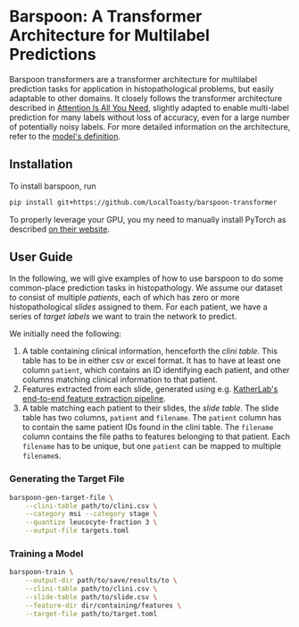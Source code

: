 # Barspoon: A Transformer Architecture for Multilabel Predictions

Barspoon transformers are a transformer architecture for multilabel prediction
tasks for application in histopathological problems, but easily adaptable to
other domains.  It closely follows the transformer architecture described in
[Attention Is All You Need][1], slightly adapted to enable multi-label
prediction for many labels without loss of accuracy, even for a large number of
potentially noisy labels.  For more detailed information on the architecture,
refer to the [model's definition][2].

[1]: https://arxiv.org/abs/1706.03762 "Attention Is All You Need"
[2]: barspoon/model.py#L22  "Definition of the Barspoon Model Architecture"

## Installation

To install barspoon, run

```sh
pip install git+https://github.com/LocalToasty/barspoon-transformer
```

To properly leverage your GPU, you my need to manually install PyTorch as
described [on their website][3].

[3]: https://pytorch.org/get-started/locally "Start Locally | PyTorch"

## User Guide

In the following, we will give examples of how to use barspoon to do some
common-place prediction tasks in histopathology.  We assume our dataset to
consist of multiple _patients_, each of which has zero or more histopathological
_slides_ assigned to them.  For each patient, we have a series of _target
labels_ we want to train the network to predict.

We initially need the following:

 1. A table containing clinical information, henceforth the _clini table_.  This
    table has to be in either csv or excel format.  It has to have at least one
    column `patient`, which contains an ID identifying each patient, and other
    columns matching clinical information to that patient.
 2. Features extracted from each slide, generated using e.g. [KatherLab's
    end-to-end feature extraction pipeline][4].
 3. A table matching each patient to their slides, the _slide table_.  The slide
    table has two columns, `patient` and `filename`.  The `patient` column has
    to contain the same patient IDs found in the clini table.  The `filename`
    column contains the file paths to features belonging to that patient.  Each
    `filename` has to be unique, but one `patient` can be mapped to multiple
    `filename`s.

[4]: https://github.com/KatherLab/end2end-WSI-preprocessing
    "End-to-End WSI Processing Pipeline"

### Generating the Target File

```sh
barspoon-gen-target-file \
    --clini-table path/to/clini.csv \
    --category msi --category stage \
    --quantize leucocyte-fraction 3 \
    --output-file targets.toml
```

### Training a Model

```sh
barspoon-train \
    --output-dir path/to/save/results/to \
    --clini-table path/to/clini.csv \
    --slide-table path/to/slide.csv \
    --feature-dir dir/containing/features \
    --target-file path/to/target.toml
```
